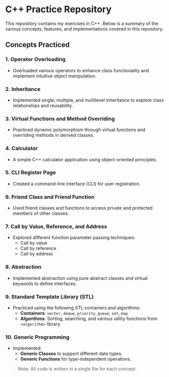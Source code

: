 # C++ Practice Repository

This repository contains my exercises in C++. Below is a summary of the various concepts, features, and implementations covered in this repository.

## Concepts Practiced

### 1. **Operator Overloading**
   - Overloaded various operators to enhance class functionality and implement intuitive object manipulation.

### 2. **Inheritance**
   - Implemented single, multiple, and multilevel inheritance to explore class relationships and reusability.

### 3. **Virtual Functions and Method Overriding**
   - Practiced dynamic polymorphism through virtual functions and overriding methods in derived classes.

### 4. **Calculator**
   - A simple C++ calculator application using object-oriented principles.

### 5. **CLI Register Page**
   - Created a command-line interface (CLI) for user registration.

### 6. **Friend Class and Friend Function**
   - Used friend classes and functions to access private and protected members of other classes.

### 7. **Call by Value, Reference, and Address**
   - Explored different function parameter passing techniques: 
     - Call by value
     - Call by reference
     - Call by address

### 8. **Abstraction**
   - Implemented abstraction using pure abstract classes and virtual keywords to define interfaces.

### 9. **Standard Template Library (STL)**
   - Practiced using the following STL containers and algorithms:
     - **Containers**: `vector`, `deque`, `priority_queue`, `set`, `map`
     - **Algorithms**: Sorting, searching, and various utility functions from `<algorithm>` library

### 10. **Generic Programming**
   - Implemented:
     - **Generic Classes** to support different data types.
     - **Generic Functions** for type-independent operations.

> Note: All code is written in a single file for each concept.
